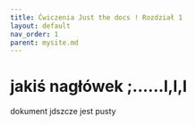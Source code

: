 ```yaml
---
title: Ćwiczenia Just the docs ! Rozdział 1
layout: default
nav_order: 1
parent: mysite.md
---
```


# jakiś nagłówek ;......l,l,l
dokument jdszcze jest pusty